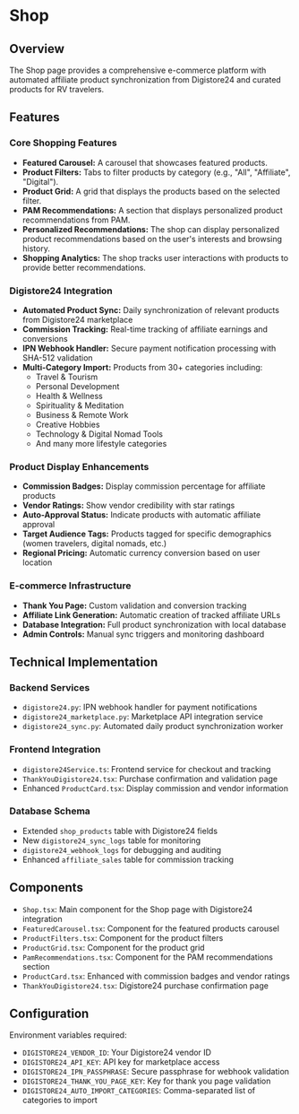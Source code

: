 # Shop

## Overview
The Shop page provides a comprehensive e-commerce platform with automated affiliate product synchronization from Digistore24 and curated products for RV travelers.

## Features

### Core Shopping Features
- **Featured Carousel:** A carousel that showcases featured products.
- **Product Filters:** Tabs to filter products by category (e.g., "All", "Affiliate", "Digital").
- **Product Grid:** A grid that displays the products based on the selected filter.
- **PAM Recommendations:** A section that displays personalized product recommendations from PAM.
- **Personalized Recommendations:** The shop can display personalized product recommendations based on the user's interests and browsing history.
- **Shopping Analytics:** The shop tracks user interactions with products to provide better recommendations.

### Digistore24 Integration
- **Automated Product Sync:** Daily synchronization of relevant products from Digistore24 marketplace
- **Commission Tracking:** Real-time tracking of affiliate earnings and conversions
- **IPN Webhook Handler:** Secure payment notification processing with SHA-512 validation
- **Multi-Category Import:** Products from 30+ categories including:
  - Travel & Tourism
  - Personal Development
  - Health & Wellness
  - Spirituality & Meditation
  - Business & Remote Work
  - Creative Hobbies
  - Technology & Digital Nomad Tools
  - And many more lifestyle categories

### Product Display Enhancements
- **Commission Badges:** Display commission percentage for affiliate products
- **Vendor Ratings:** Show vendor credibility with star ratings
- **Auto-Approval Status:** Indicate products with automatic affiliate approval
- **Target Audience Tags:** Products tagged for specific demographics (women travelers, digital nomads, etc.)
- **Regional Pricing:** Automatic currency conversion based on user location

### E-commerce Infrastructure
- **Thank You Page:** Custom validation and conversion tracking
- **Affiliate Link Generation:** Automatic creation of tracked affiliate URLs
- **Database Integration:** Full product synchronization with local database
- **Admin Controls:** Manual sync triggers and monitoring dashboard

## Technical Implementation

### Backend Services
- `digistore24.py`: IPN webhook handler for payment notifications
- `digistore24_marketplace.py`: Marketplace API integration service
- `digistore24_sync.py`: Automated daily product synchronization worker

### Frontend Integration
- `digistore24Service.ts`: Frontend service for checkout and tracking
- `ThankYouDigistore24.tsx`: Purchase confirmation and validation page
- Enhanced `ProductCard.tsx`: Display commission and vendor information

### Database Schema
- Extended `shop_products` table with Digistore24 fields
- New `digistore24_sync_logs` table for monitoring
- `digistore24_webhook_logs` for debugging and auditing
- Enhanced `affiliate_sales` table for commission tracking

## Components
- `Shop.tsx`: Main component for the Shop page with Digistore24 integration
- `FeaturedCarousel.tsx`: Component for the featured products carousel
- `ProductFilters.tsx`: Component for the product filters
- `ProductGrid.tsx`: Component for the product grid
- `PamRecommendations.tsx`: Component for the PAM recommendations section
- `ProductCard.tsx`: Enhanced with commission badges and vendor ratings
- `ThankYouDigistore24.tsx`: Digistore24 purchase confirmation page

## Configuration
Environment variables required:
- `DIGISTORE24_VENDOR_ID`: Your Digistore24 vendor ID
- `DIGISTORE24_API_KEY`: API key for marketplace access
- `DIGISTORE24_IPN_PASSPHRASE`: Secure passphrase for webhook validation
- `DIGISTORE24_THANK_YOU_PAGE_KEY`: Key for thank you page validation
- `DIGISTORE24_AUTO_IMPORT_CATEGORIES`: Comma-separated list of categories to import